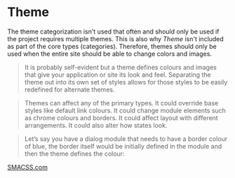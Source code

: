 # Theme

The theme categorization isn't used that often and should only be used if the project requires multiple themes. This is also why *Theme* isn't included as part of the core types (categories). Therefore, themes should only be used when the entire site should be able to change colors and images.

> It is probably self-evident but a theme defines colours and images that give your application or site its look and feel. Separating the theme out into its own set of styles allows for those styles to be easily redefined for alternate themes.

> Themes can affect any of the primary types. It could override base styles like default link colours. It could change module elements such as chrome colours and borders. It could affect layout with different arrangements. It could also alter how states look.

> Let’s say you have a dialog module that needs to have a border colour of blue, the border itself would be initially defined in the module and then the theme defines the colour:

[SMACSS.com](https://smacss.com/book/type-theme)
